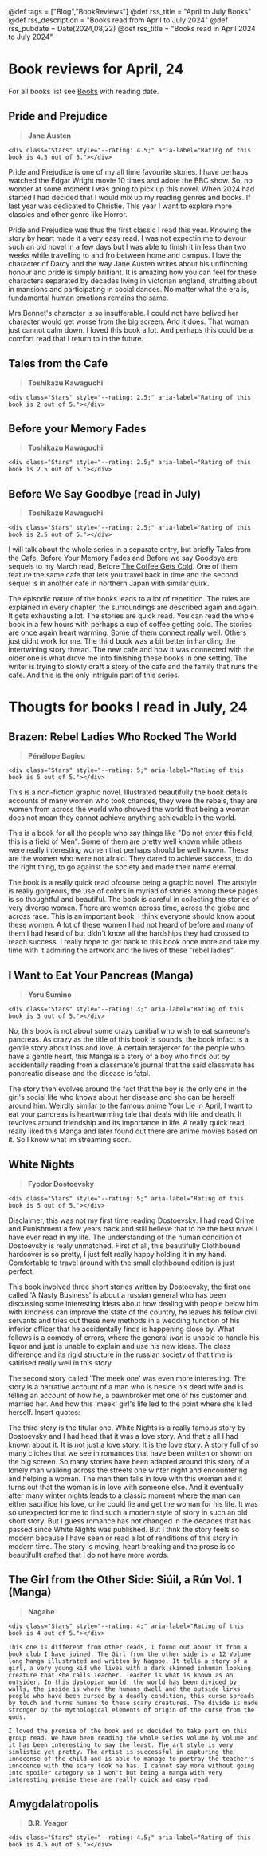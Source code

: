 @def tags = ["Blog","BookReviews"]
@def rss_title = "April to July Books"
@def rss_description = "Books read from April to July 2024"
@def rss_pubdate = Date(2024,08,22)
@def rss_title = "Books read in April 2024 to July 2024"


# Book reviews for April, 24

For all books list see [Books](/Blog/bookreviews/books/) with reading date.

## Pride and Prejudice

> **Jane Austen** 
~~~
<div class="Stars" style="--rating: 4.5;" aria-label="Rating of this book is 4.5 out of 5."></div>
~~~

Pride and Prejudice is one of my all time favourite stories. I have perhaps watched the Edgar Wright movie 10 times and adore the BBC show. So, no wonder at some moment I was going to pick up this novel. When 2024 had started I had decided that I would mix up my reading genres and books. If last year was dedicated to Christie. This year I want to explore more classics and other genre like Horror.

Pride and Prejudice was thus the first classic I read this year. Knowing the story by heart made it a very easy read. I was not expectin me to devour such an old novel in a few days but I was able to finish it in less than two weeks while travelling to and fro between home and campus. I love the character of Darcy and the way Jane Austen writes about his unflinching honour and pride is simply brilliant. It is amazing how you can feel for these characters separated by decades living in victorian england, strutting about in mansions and participating in social dances. No matter what the era is, fundamental human emotions remains the same. 

Mrs Bennet's character is so insufferable. I could not have belived her character would get worse from the big screen. And it does. That woman just cannot calm down. I loved this book a lot. And perhaps this could be a comfort read that I return to in the future. 



## Tales from the Cafe

> **Toshikazu Kawaguchi**
~~~
<div class="Stars" style="--rating: 2.5;" aria-label="Rating of this book is 2 out of 5."></div>
~~~


## Before your Memory Fades

> **Toshikazu Kawaguchi**

~~~
<div class="Stars" style="--rating: 2.5;" aria-label="Rating of this book is 2.5 out of 5."></div>
~~~


## Before We Say Goodbye (read in July)

> **Toshikazu Kawaguchi**
~~~
<div class="Stars" style="--rating: 2.5;" aria-label="Rating of this book is 2.5 out of 5."></div>
~~~

I will talk about the whole series in a separate entry, but briefly Tales from the Cafe, Before Your Memory Fades and Before we say Goodbye are sequels to my March read, Before [The Coffee Gets Cold](/Blog/bookreviews/March24Books/). One of them feature the same cafe that lets you travel back in time and the second sequel is in another cafe in northern Japan with similar quirk. 

The episodic nature of the books leads to a lot of repetition. The rules are explained in every chapter, the surroundings are described again and again. It gets exhausting a lot. The stories are quick read. You can read the whole book in a few hours with perhaps a cup of coffee getting cold. The stories are once again heart warming. Some of them connect really well. Others just didnt work for me. The third book was a bit better in handling the intertwining story thread. The new cafe and how it was connected with the older one is what drove me into finishing these books in one setting. The writer is trying to slowly craft a story of the cafe and the family that runs the cafe. And this is the only intriguin part of this series.


# Thougts for books I read in July, 24

## Brazen: Rebel Ladies Who Rocked The World

> **Pénélope Bagieu**
~~~
<div class="Stars" style="--rating: 5;" aria-label="Rating of this book is 5 out of 5."></div>
~~~

This is a non-fiction graphic novel. Illustrated beautifully the book details accounts of many women who took chances, they were the rebels, they are women from across the world who showed the world that being a woman does not mean they cannot achieve anything achievable in the world.

This is a book for all the people who say things like "Do not enter this field, this is a field of Men". Some of them are pretty well known while others were really interesting women that perhaps should be well known. These are the women who were not afraid. They dared to achieve success, to do the right thing, to go against the society and made their name eternal. 

The book is a really quick read ofcourse being a graphic novel. The artstyle is really gorgeous, the use of colors in myriad of stories among these pages is so thoughtful and beautiful. The book is careful in collecting the stories of very diverse women. There are women across time, across the globe and across race. This is an important book. I think everyone should know about these women. A lot of these women I had not heard of before and many of them I had heard of but didn't know all the hardships they had crossed to reach success. I really hope to get back to this book once more and take my time with it admiring the artwork and the lives of these "rebel ladies".



## I Want to Eat Your Pancreas (Manga)

> **Yoru Sumino**
~~~
<div class="Stars" style="--rating: 3;" aria-label="Rating of this book is 3 out of 5."></div>
~~~

No, this book is not about some crazy canibal who wish to eat someone's pancreas. As crazy as the title of this book is sounds, the book infact is a gentle story about loss and love. A certain terajerker for the people who have a gentle heart, this Manga is a story of a boy who finds out by accidentally reading from a classmate's journal that the said classmate has pancreatic disease and the disease is fatal. 

The story then evolves around the fact that the boy is the only one in the girl's social life who knows about her disease and she can be herself around him. Weirdly similar to the famous anime Your Lie in April, I want to eat your pancreas is heartwarming tale that deals with life and death. It revolves around friendship and its importance in life. A really quick read, I really liked this Manga and later found out there are anime movies based on it. So I know what im streaming soon.

## White Nights

> **Fyodor Dostoevsky**
~~~
<div class="Stars" style="--rating: 5;" aria-label="Rating of this book is 5 out of 5."></div>
~~~

Disclaimer, this was not my first time reading Dostoevsky. I had read Crime and Punishment a few years back and still believe that to be the best novel I have ever read in my life. The understanding of the human condition of Dostoevsky is realy unmatched. First of all, this beautifully Clothbound hardcover is so pretty, I just felt really happy holding it in my hand. Comfortable to travel around with the small clothbound edition is just perfect.

This book involved three short stories written by Dostoevsky, the first one called 'A Nasty Business' is about a russian general who has been discussing some interesting ideas about how dealing with people below him with kindness can improve the state of the country, he leaves his fellow civil servants and tries out these new methods in a wedding function of his inferior officer that he accidentally finds is happening close by. What follows is a comedy of errors, where the general *Ivan* is unable to handle his liquor and just is unable to explain and use his new ideas. The class difference and its rigid structure in the russian society of that time is satirised really well in this story.

The second story called 'The meek one' was even more interesting. The story is a narrative account of a man who is beside his dead wife and is telling an account of how he, a pawnbroker met one of his customer and married her. And how this 'meek' girl's life led to the point where she klled herself. Insert quotes:

The third story is the titular one. White Nights is a really famous story by Dostoevsky and I had head that it was a love story. And that's all I had known about it. It is not just a love story. It is the love story. A story full of so many cliches that we see in romances that have been written or shown on the big screen. So many stories have been adapted around this story of a lonely man walking across the streets one winter night and encountering and helping a woman. The man then falls in love with this woman and it turns out that the woman is in love with someone else. And it eventually after many winter nights leads to a classic moment where the man can either sacrifice his love, or he could lie and get the woman for his life. It was so unexpected for me to find such a modern style of story in such an old short story. But I guess romance has not changed in the decades that has passed since White Nights was published.  But I thnk the story feels so modern because I have seen or read a lot of renditions of this story in modern time. The story is moving, heart breaking and the prose is so beautifullt crafted that I do not have more words. 

## The Girl from the Other Side: Siúil, a Rún Vol. 1 (Manga)

> **Nagabe**

~~~
<div class="Stars" style="--rating: 4;" aria-label="Rating of this book is 4 out of 5."></div>

This one is different from other reads, I found out about it from a book club I have joined. The Girl from the other side is a 12 Volume long Manga illustrated and written by Nagabe. It tells a story of a girl, a very young kid who lives with a dark skinned inhuman looking creature that she calls Teacher. Teacher is what is known as an outsider. In this dystopian world, the world has been divided by walls, the inside is where the humans dwell and the outside lirks people who have been cursed by a deadly condition, this curse spreads by touch and turns humans to these scary creatures. The divide is made stronger by the mythological elements of origin of the curse from the gods.

I loved the premise of the book and so decided to take part on this group read. We have been reading the whole series Volume by Volume and it has been interesting to say the least. The art style is very simlistic yet pretty. The artist is successful in capturing the innocense of the child and is able to manage to portray the teacher's innocence with the scary look he has. I cannot say more without going into spoiler category so I won't but being a manga with very interesting premise these are really quick and easy read. 
~~~
## Amygdalatropolis 

> **B.R. Yeager**
~~~
<div class="Stars" style="--rating: 4.5;" aria-label="Rating of this book is 4.5 out of 5."></div>
~~~